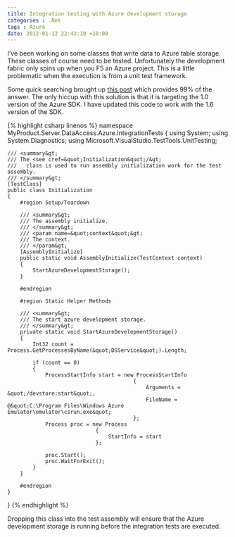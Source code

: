 ```yaml
---
title: Integration testing with Azure development storage
categories : .Net
tags : Azure
date: 2012-01-12 22:43:19 +10:00
---
```


I’ve been working on some classes that write data to Azure table storage. These classes of course need to be tested. Unfortunately the development fabric only spins up when you F5 an Azure project. This is a little problematic when the execution is from a unit test framework.

Some quick searching brought up [this post][0] which provides 99% of the answer. The only hiccup with this solution is that it is targeting the 1.0 version of the Azure SDK. I have updated this code to work with the 1.6 version of the SDK.{% highlight csharp linenos %}
namespace MyProduct.Server.DataAccess.Azure.IntegrationTests
{
    using System;
    using System.Diagnostics;
    using Microsoft.VisualStudio.TestTools.UnitTesting;
    
    /// <summary&gt;
    /// The <see cref=&quot;Initialization&quot;/&gt;
    ///   class is used to run assembly initialization work for the test assembly.
    /// </summary&gt;
    [TestClass]
    public class Initialization
    {
        #region Setup/Teardown
    
        /// <summary&gt;
        /// The assembly initialize.
        /// </summary&gt;
        /// <param name=&quot;context&quot;&gt;
        /// The context.
        /// </param&gt;
        [AssemblyInitialize]
        public static void AssemblyInitialize(TestContext context)
        {
            StartAzureDevelopmentStorage();
        }
    
        #endregion
    
        #region Static Helper Methods
    
        /// <summary&gt;
        /// The start azure development storage.
        /// </summary&gt;
        private static void StartAzureDevelopmentStorage()
        {
            Int32 count = Process.GetProcessesByName(&quot;DSService&quot;).Length;
    
            if (count == 0)
            {
                ProcessStartInfo start = new ProcessStartInfo
                                            {
                                                Arguments = &quot;/devstore:start&quot;,
                                                FileName = @&quot;C:\Program Files\Windows Azure Emulator\emulator\csrun.exe&quot;
                                            };
                Process proc = new Process
                                {
                                    StartInfo = start
                                };
    
                proc.Start();
                proc.WaitForExit();
            }
        }
    
        #endregion
    }
}
{% endhighlight %}

Dropping this class into the test assembly will ensure that the Azure development storage is running before the integration tests are executed.

[0]: http://searchwindevelopment.techtarget.com/tip/Use-Azure-development-storage-from-unit-tests
